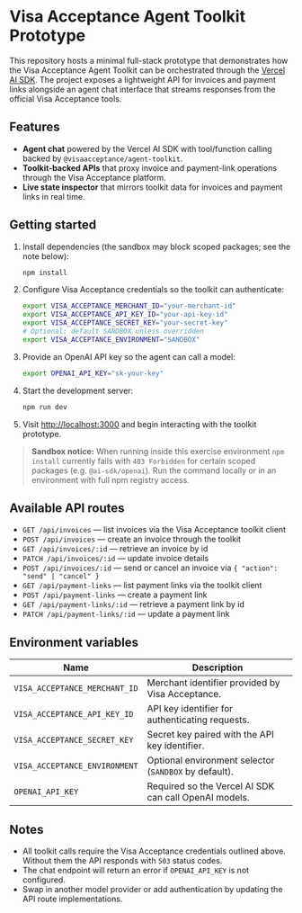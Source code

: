 # Visa Acceptance Agent Toolkit Prototype

This repository hosts a minimal full-stack prototype that demonstrates how the Visa Acceptance Agent Toolkit can be orchestrated through the [Vercel AI SDK](https://sdk.vercel.ai/). The project exposes a lightweight API for invoices and payment links alongside an agent chat interface that streams responses from the official Visa Acceptance tools.

## Features

- **Agent chat** powered by the Vercel AI SDK with tool/function calling backed by `@visaacceptance/agent-toolkit`.
- **Toolkit-backed APIs** that proxy invoice and payment-link operations through the Visa Acceptance platform.
- **Live state inspector** that mirrors toolkit data for invoices and payment links in real time.

## Getting started

1. Install dependencies (the sandbox may block scoped packages; see the note below):

   ```bash
   npm install
   ```

2. Configure Visa Acceptance credentials so the toolkit can authenticate:

   ```bash
   export VISA_ACCEPTANCE_MERCHANT_ID="your-merchant-id"
   export VISA_ACCEPTANCE_API_KEY_ID="your-api-key-id"
   export VISA_ACCEPTANCE_SECRET_KEY="your-secret-key"
   # Optional: default SANDBOX unless overridden
   export VISA_ACCEPTANCE_ENVIRONMENT="SANDBOX"
   ```

3. Provide an OpenAI API key so the agent can call a model:

   ```bash
   export OPENAI_API_KEY="sk-your-key"
   ```

4. Start the development server:

   ```bash
   npm run dev
   ```

5. Visit [http://localhost:3000](http://localhost:3000) and begin interacting with the toolkit prototype.

> **Sandbox notice:** When running inside this exercise environment `npm install` currently fails with `403 Forbidden` for certain scoped packages (e.g. `@ai-sdk/openai`). Run the command locally or in an environment with full npm registry access.

## Available API routes

- `GET /api/invoices` — list invoices via the Visa Acceptance toolkit client
- `POST /api/invoices` — create an invoice through the toolkit
- `GET /api/invoices/:id` — retrieve an invoice by id
- `PATCH /api/invoices/:id` — update invoice details
- `POST /api/invoices/:id` — send or cancel an invoice via `{ "action": "send" | "cancel" }`
- `GET /api/payment-links` — list payment links via the toolkit client
- `POST /api/payment-links` — create a payment link
- `GET /api/payment-links/:id` — retrieve a payment link by id
- `PATCH /api/payment-links/:id` — update a payment link

## Environment variables

| Name | Description |
| --- | --- |
| `VISA_ACCEPTANCE_MERCHANT_ID` | Merchant identifier provided by Visa Acceptance. |
| `VISA_ACCEPTANCE_API_KEY_ID` | API key identifier for authenticating requests. |
| `VISA_ACCEPTANCE_SECRET_KEY` | Secret key paired with the API key identifier. |
| `VISA_ACCEPTANCE_ENVIRONMENT` | Optional environment selector (`SANDBOX` by default). |
| `OPENAI_API_KEY` | Required so the Vercel AI SDK can call OpenAI models. |

## Notes

- All toolkit calls require the Visa Acceptance credentials outlined above. Without them the API responds with `503` status codes.
- The chat endpoint will return an error if `OPENAI_API_KEY` is not configured.
- Swap in another model provider or add authentication by updating the API route implementations.
